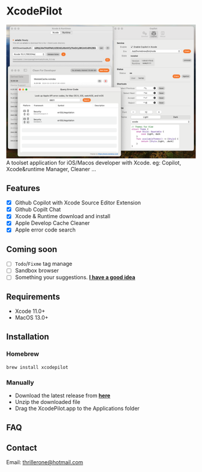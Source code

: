 # XcodePilot

![functions](./Assets/funcs.png)
A toolset application for iOS/Macos developer with Xcode. eg: Copilot, Xcode&runtime Manager, Cleaner ...

## Features

- [x] Github Copilot with Xcode Source Editor Extension
- [x] Github Copilt Chat 
- [x] Xcode & Runtime download and install
- [x] Apple Develop Cache Cleaner
- [x] Apple error code search

## Coming soon

- [ ] `Todo`/`Fixme` tag manage
- [ ] Sandbox browser
- [ ] Something your suggestions. [**I have a good idea**](https://github.com/TMTBO/XcodePilotApp/issues/new)

## Requirements

- Xcode 11.0+
- MacOS 13.0+

## Installation

### Homebrew

`brew install xcodepilot`

### Manually

- Download the latest release from [**here**](https://xcodepilot.thriller.fun/packages/appcast/appcast.xml)
- Unzip the downloaded file
- Drag the XcodePilot.app to the Applications folder

## FAQ

## Contact

Email: thrillerone@hotmail.com
